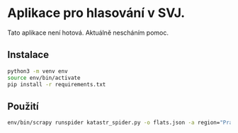 # Aplikace pro hlasování v SVJ.

Tato aplikace není hotová. Aktuálně nescháním pomoc.

## Instalace
```bash
python3 -m venv env
source env/bin/activate
pip install -r requirements.txt
```

## Použití
```bash
env/bin/scrapy runspider katastr_spider.py -o flats.json -a region="Praha (okres Hlavní město Praha);554782" -a town_part=400807 -a building=365
```
